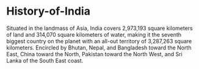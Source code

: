 # History-of-India
Situated in the landmass of Asia, India covers 2,973,193 square kilometers of land and 314,070 square kilometers of water, making it the seventh biggest country on the planet with an all-out territory of 3,287,263 square kilometers. Encircled by Bhutan, Nepal, and Bangladesh toward the North East, China toward the North, Pakistan toward the North West, and Sri Lanka of the South East coast.
